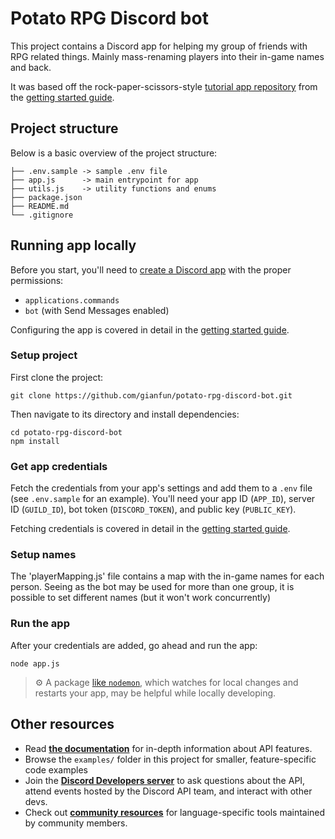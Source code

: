 # Potato RPG Discord bot

This project contains a Discord app for helping my group of friends with RPG related things. Mainly mass-renaming players into their in-game names and back.

It was based off the rock-paper-scissors-style [tutorial app repository](https://github.com/discord/discord-example-app) from the [getting started guide](https://discord.com/developers/docs/getting-started).

## Project structure
Below is a basic overview of the project structure:

```
├── .env.sample -> sample .env file
├── app.js      -> main entrypoint for app
├── utils.js    -> utility functions and enums
├── package.json
├── README.md
└── .gitignore
```

## Running app locally

Before you start, you'll need to [create a Discord app](https://discord.com/developers/applications) with the proper permissions:
- `applications.commands`
- `bot` (with Send Messages enabled)

Configuring the app is covered in detail in the [getting started guide](https://discord.com/developers/docs/getting-started).

### Setup project

First clone the project:
```
git clone https://github.com/gianfun/potato-rpg-discord-bot.git
```

Then navigate to its directory and install dependencies:
```
cd potato-rpg-discord-bot
npm install
```
### Get app credentials

Fetch the credentials from your app's settings and add them to a `.env` file (see `.env.sample` for an example). You'll need your app ID (`APP_ID`), server ID (`GUILD_ID`), bot token (`DISCORD_TOKEN`), and public key (`PUBLIC_KEY`).

Fetching credentials is covered in detail in the [getting started guide](https://discord.com/developers/docs/getting-started).

### Setup names

The 'playerMapping.js' file contains a map with the in-game names for each person. Seeing as the bot may be used for more than one group, it is possible to set different names (but it won't work concurrently)

### Run the app

After your credentials are added, go ahead and run the app:

```
node app.js
```

> ⚙️ A package [like `nodemon`](https://github.com/remy/nodemon), which watches for local changes and restarts your app, may be helpful while locally developing.

## Other resources
- Read **[the documentation](https://discord.com/developers/docs/intro)** for in-depth information about API features.
- Browse the `examples/` folder in this project for smaller, feature-specific code examples
- Join the **[Discord Developers server](https://discord.gg/discord-developers)** to ask questions about the API, attend events hosted by the Discord API team, and interact with other devs.
- Check out **[community resources](https://discord.com/developers/docs/topics/community-resources#community-resources)** for language-specific tools maintained by community members.
